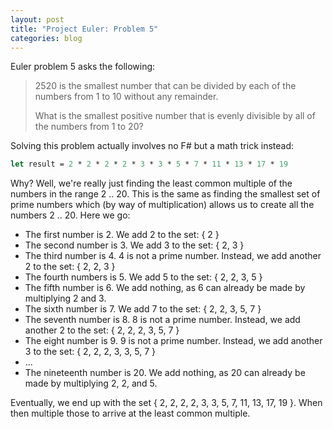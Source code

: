 ```yaml
---
layout: post
title: "Project Euler: Problem 5"
categories: blog
---
```


Euler problem 5 asks the following:

> 2520 is the smallest number that can be divided by each of the numbers from 1 to 10 without any remainder.  
>   
> What is the smallest positive number that is evenly divisible by all of the numbers from 1 to 20?

Solving this problem actually involves no F# but a math trick instead:

```fsharp
let result = 2 * 2 * 2 * 2 * 3 * 3 * 5 * 7 * 11 * 13 * 17 * 19
```

Why? Well, we're really just finding the least common multiple of the numbers in the range 2 .. 20\. This is the same as finding the smallest set of prime numbers which (by way of multiplication) allows us to create all the numbers 2 .. 20\. Here we go:

*   The first number is 2\. We add 2 to the set: { 2 }
*   The second number is 3\. We add 3 to the set: { 2, 3 }
*   The third number is 4\. 4 is not a prime number. Instead, we add another 2 to the set: { 2, 2, 3 }
*   The fourth numbers is 5\. We add 5 to the set: { 2, 2, 3, 5 }
*   The fifth number is 6\. We add nothing, as 6 can already be made by multiplying 2 and 3.
*   The sixth number is 7\. We add 7 to the set: { 2, 2, 3, 5, 7 }
*   The seventh number is 8\. 8 is not a prime number. Instead, we add another 2 to the set: { 2, 2, 2, 3, 5, 7 }
*   The eight number is 9\. 9 is not a prime number. Instead, we add another 3 to the set: { 2, 2, 2, 3, 3, 5, 7 }
*   ...
*   The nineteenth number is 20\. We add nothing, as 20 can already be made by multiplying 2, 2, and 5.

Eventually, we end up with the set { 2, 2, 2, 2, 3, 3, 5, 7, 11, 13, 17, 19 }. When then multiple those to arrive at the least common multiple.
